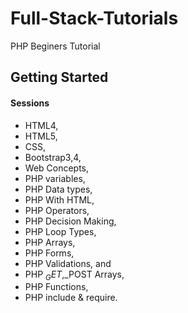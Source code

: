# Full-Stack-Tutorials

PHP Beginers Tutorial

## Getting Started

#### Sessions
- HTML4,
- HTML5,
- CSS,
- Bootstrap3,4,
- Web Concepts,
- PHP variables,
- PHP Data types,
- PHP With HTML, 
- PHP Operators,
- PHP Decision Making,
- PHP Loop Types,
- PHP Arrays,
- PHP Forms,
- PHP Validations, and
- PHP $_GET,$_POST Arrays,
- PHP Functions,
- PHP include & require.

